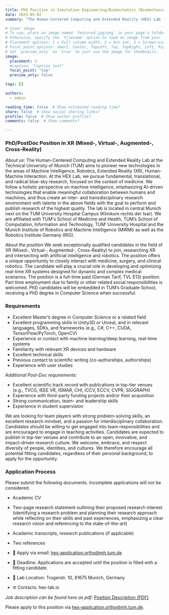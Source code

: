 ```yaml
---
title: PhD Position in Simulation Engineering/Biomechanics (Biomechanic Simulation)
date: 2025-05-02
summary: "The Human-Centered Computing and Extended Reality (HEX) Lab (https://hex-lab.io) at Technical University of Munich (TUM) is offering a fully funded, full-time PhD position (part-time employment is possible) (salary based on TVL-E13 pay grade, Bavaria). [Position Description (PDF)](https://github.com/roth-hex-lab/roth-hex-lab.github.io/raw/master/content/open_position/PhDPositionSimulation.pdf) "

# Cover image
# To use, place an image named `featured.jpg/png` in your page's folder.
# Otherwise, specify the `filename` option to load an image from your `assets/media/` folder.
# Placement options: 1 = Full column width, 2 = Out-set, 3 = Screen-width
# Focal point options: Smart, Center, TopLeft, Top, TopRight, Left, Right, BottomLeft, Bottom, BottomRight
# Set `preview_only` to `true` to just use the image for thumbnails.
image:
  placement: 1
  #caption: "Caption text"
  focal_point: "top"
  preview_only: false

tags: []

authors:
  - admin

reading_time: false  # Show estimated reading time?
share: false  # Show social sharing links?
profile: false  # Show author profile?
comments: false  # Show comments?

---
```


### PhD/PostDoc Position in XR (Mixed-, Virtual-, Augmented-, Cross-Reality)

*About us*: The Human-Centered Computing and Extended Reality Lab at the Technical University of Munich (TUM) aims to pioneer new technologies in the areas of Machine Intelligence, Robotics, Extended Reality (XR), Human-Machine Interaction. At the HEX Lab, we pursue fundamental, translational, and radical blue-sky research, focused on the context of medicine. We follow a holistic perspective on machine intelligence, emphasizing AI-driven technologies that enable meaningful collaboration between humans and machines, and thus create an inter- and transdisciplinary research environment with talents in the above fields with the goal to perform and publish research of the highest quality. The lab is located in central Munich next on the TUM University Hospital Campus (Klinikum rechts der Isar). We are affiliated with TUM's School of Medicine and Health, TUM’s School of Computation, Information and Technology, TUM’ University Hospital and the Munich Institute of Robotics and Machine Intelligence (MIRMI) as well as the Robotics Institute Germany (RIG).

*About the position* We seek exceptionally qualified candidates in the field of XR (Mixed-, Virtual-, Augmented-, Cross-Reality) to join, researching XR and intersecting with artificial intelligence and robotics. The position offers a unique opportunity to closely interact with medicine, surgery, and clinical robotics. The candidate will play a crucial role in developing and optimizing real-time XR systems designed for dynamic and complex medical scenarios. The position is a full-time paid (German Tarif, TVL E13) position. Part time employment due to family or other related social responsibilities is welcomed. PhD candidates will be embedded in TUM’s Graduate School, receiving a PhD degree in Computer Science when successful.

### Requirements
- Excellent Master’s degree in Computer Science or a related field
- Excellent programming skills in Unity3D or Unreal, and in relevant languages, SDKs, and frameworks (e.g., C#, C++, CUDA, TensorFlow/PyTorch, OpenCV)
- Experience or contact with machine learning/deep learning, real-time systems 
- Familiarity with relevant XR devices and hardware 
- Excellent technical skills 
- Previous contact to scientific writing (co-authorships, authorships)
- Experience with user studies

*Additional Post-Doc requirements:*
- Excellent scientific track record with publications in top-tier venues (e.g., TVCG, IEEE VR, ISMAR, CHI, ICCV, ECCV, CVPR, SIGGRAPH)
- Experience with third-party funding projects and/or their acquisition
- Strong communication, team- and leadership skills
- Experience in student supervision

We are looking for team players with strong problem-solving skills, an excellent research mindset, and a passion for interdisciplinary collaboration. Candidates should be willing to get engaged into team responsibilities and are encouraged to engage in teaching activities. Candidates are expected to publish in top-tier venues and contribute to an open, innovative, and impact-driven research culture. We welcome, embrace, and respect diversity of people, identities, and cultures. We therefore encourage all potential fitting candidates, regardless of their personal background, to apply for the opportunity. 

### Application Process

Please submit the following documents. Incomplete applications will not be considered.
- Academic CV
- Two-page research statement outlining their proposed research interest (identifying a research problem and planning their research approach while reflecting on their skills and past experiences, emphasizing a clear research vision and referencing to the state-of-the-art)
- Academic transcripts, research publications (if applicable)
- Two references

- 📩 Apply via email: hex-application.ortho@mh.tum.de
- 📅 Deadline: Applications are accepted until the position is filled with a fitting candidate.
- 📍 Lab Location: Trogerstr. 10, 81675 Munich, Germany
- 🌐 Contacts: hex-lab.io 

*Job description can be found here as pdf:* [Position Description (PDF)](https://github.com/roth-hex-lab/roth-hex-lab.github.io/raw/master/content/open_position/PhD_PostdocAR_VR.pdf)   
        
Please apply to this position via hex-application.ortho@mh.tum.de.
